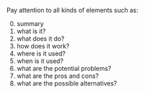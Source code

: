 Pay attention to all kinds of elements such as: 

0. summary
1. what is it?
2. what does it do? 
3. how does it work? 
4. where is it used?
5. when is it used?
6. what are the potential problems? 
7. what are the pros and cons?
8. what are the possible alternatives?